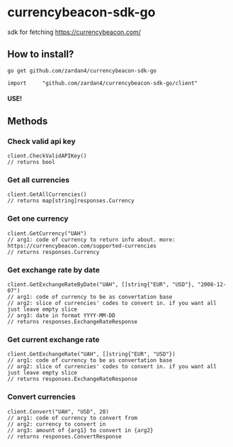 # currencybeacon-sdk-go
sdk for fetching https://currencybeacon.com/

## How to install?
`go get github.com/zardan4/currencybeacon-sdk-go`

`import 	"github.com/zardan4/currencybeacon-sdk-go/client"`
#### USE!

## Methods
### Check valid api key
```
client.CheckValidAPIKey()
// returns bool
```
### Get all currencies 
```
client.GetAllCurrencies()
// returns map[string]responses.Currency
```
### Get one currency
```
client.GetCurrency("UAH")
// arg1: code of currency to return info about. more: https://currencybeacon.com/supported-currencies
// returns responses.Currency
```
### Get exchange rate by date
```
client.GetExchangeRateByDate("UAH", []string{"EUR", "USD"}, "2008-12-07")
// arg1: code of currency to be as convertation base
// arg2: slice of currencies' codes to convert in. if you want all just leave empty slice
// arg3: date in format YYYY-MM-DD
// returns responses.ExchangeRateResponse
```
### Get current exchange rate
```
client.GetExchangeRate("UAH", []string{"EUR", "USD"})
// arg1: code of currency to be as convertation base
// arg2: slice of currencies' codes to convert in. if you want all just leave empty slice
// returns responses.ExchangeRateResponse
```
### Convert currencies
```
client.Convert("UAH", "USD", 20)
// arg1: code of currency to convert from
// arg2: currency to convert in
// arg3: amount of {arg1} to convert in {arg2}
// returns responses.ConvertResponse
```
